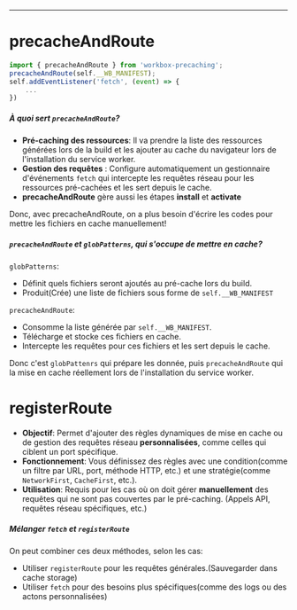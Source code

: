 ***
# precacheAndRoute
````js
import { precacheAndRoute } from 'workbox-precaching';
precacheAndRoute(self.__WB_MANIFEST);
self.addEventListener('fetch', (event) => {
    ...
})
````

##### À quoi sert ``precacheAndRoute``?
* __Pré-caching des ressources__: Il va prendre la liste des ressources générées lors de la build et les ajouter au cache du navigateur lors de l'installation du service worker.
* __Gestion des requêtes__ : Configure automatiquement un gestionnaire d'événements ``fetch`` qui intercepte les requêtes réseau pour les ressources pré-cachées et les sert depuis le cache.
* __precacheAndRoute__ gère aussi les étapes __install__ et __activate__

Donc, avec precacheAndRoute, on a plus besoin d'écrire les codes pour mettre les fichiers en cache manuellement!

##### ``precacheAndRoute`` et ``globPatterns``, qui s'occupe de mettre en cache?
``globPatterns``:
* Définit quels fichiers seront ajoutés au pré-cache lors du build.
* Produit(Crée) une liste de fichiers sous forme de ``self.__WB_MANIFEST``

``precacheAndRoute``:
* Consomme la liste générée par ``self.__WB_MANIFEST``.
* Télécharge et stocke ces fichiers en cache.
* Intercepte les requêtes pour ces fichiers et les sert depuis le cache.

Donc c'est ``globPattenrs`` qui prépare les donnée, puis ``precacheAndRoute`` qui la mise en cache réellement lors de l'installation du service worker.

# registerRoute
* __Objectif__: Permet d'ajouter des règles dynamiques de mise en cache ou de gestion des requêtes réseau __personnalisées__, comme celles qui ciblent un port spécifique.
* __Fonctionnement__: Vous définissez des règles avec une condition(comme un filtre par URL, port, méthode HTTP, etc.) et une stratégie(comme ``NetworkFirst``, ``CacheFirst``, etc.).
* __Utilisation__: Requis pour les cas où on doit gérer __manuellement__ des requêtes qui ne sont pas couvertes par le pré-caching. (Appels API, requêtes réseau spécifiques, etc.)

##### Mélanger ``fetch`` et ``registerRoute``
On peut combiner ces deux méthodes, selon les cas:
* Utiliser ``registerRoute`` pour les requêtes générales.(Sauvegarder dans cache storage)
* Utiliser ``fetch`` pour des besoins plus spécifiques(comme des logs ou des actons personnalisées)

